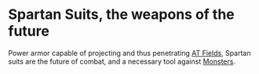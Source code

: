 # Spartan Suits, the weapons of the future
Power armor capable of projecting and thus penetrating [AT Fields](ATFields.md), Spartan suits are the future of combat, and a necessary tool against [Monsters](Monsters.md).